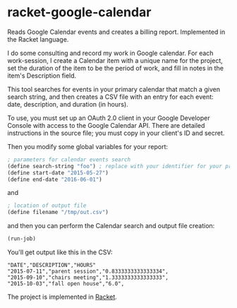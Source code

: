 # racket-google-calendar
Reads Google Calendar events and creates a billing report. Implemented in the Racket language.

I do some consulting and record my work in Google calendar. For each work-session, I create a Calendar item with a unique name for the project, set the duration of the item to be the period of work, and fill in notes in the item's Description field.

This tool searches for events in your primary calendar that match a given search string, and then creates a CSV file with an entry for each event: date, description, and duration (in hours).

To use, you must set up an OAuth 2.0 client in your Google Developer Console with access to the Google Calendar API. There are detailed instructions in the source file; you must copy in your client's ID and secret.

Then you modify some global variables for your report:

```lisp
; parameters for calendar events search
(define search-string "foo") ; replace with your identifier for your project
(define start-date "2015-05-27")
(define end-date "2016-06-01")
```
and
```lisp
; location of output file
(define filename "/tmp/out.csv")
```
and then you can perform the Calendar search and output file creation:
```lisp
(run-job)
```

You'll get output like this in the CSV:
```csv
"DATE","DESCRIPTION","HOURS"
"2015-07-11","parent session","0.8333333333333334",
"2015-09-10","chairs meeting","1.3333333333333333",
"2015-10-03","fall open house","6.0",
```

The project is implemented in [Racket](http://racket-lang.org).
